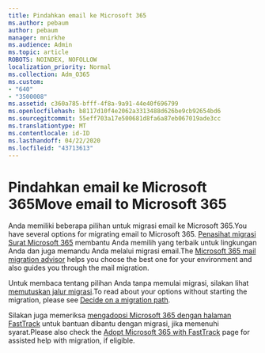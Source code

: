 ```yaml
---
title: Pindahkan email ke Microsoft 365
ms.author: pebaum
author: pebaum
manager: mnirkhe
ms.audience: Admin
ms.topic: article
ROBOTS: NOINDEX, NOFOLLOW
localization_priority: Normal
ms.collection: Adm_O365
ms.custom:
- "640"
- "3500008"
ms.assetid: c360a785-bfff-4f8a-9a91-44e40f696799
ms.openlocfilehash: b8117d10f4e2062a3313488d626be9cb92654bd6
ms.sourcegitcommit: 55eff703a17e500681d8fa6a87eb067019ade3cc
ms.translationtype: MT
ms.contentlocale: id-ID
ms.lasthandoff: 04/22/2020
ms.locfileid: "43713613"
---
```

# <a name="move-email-to-microsoft-365"></a><span data-ttu-id="26811-102">Pindahkan email ke Microsoft 365</span><span class="sxs-lookup"><span data-stu-id="26811-102">Move email to Microsoft 365</span></span>

<span data-ttu-id="26811-103">Anda memiliki beberapa pilihan untuk migrasi email ke Microsoft 365.</span><span class="sxs-lookup"><span data-stu-id="26811-103">You have several options for migrating email to Microsoft 365.</span></span> <span data-ttu-id="26811-104">[Penasihat migrasi Surat Microsoft 365](https://aka.ms/alchemyinsight-mailmigrationadvisor) membantu Anda memilih yang terbaik untuk lingkungan Anda dan juga memandu Anda melalui migrasi email.</span><span class="sxs-lookup"><span data-stu-id="26811-104">The [Microsoft 365 mail migration advisor](https://aka.ms/alchemyinsight-mailmigrationadvisor) helps you choose the best one for your environment and also guides you through the mail migration.</span></span>
  
<span data-ttu-id="26811-105">Untuk membaca tentang pilihan Anda tanpa memulai migrasi, silakan lihat [memutuskan jalur migrasi](https://docs.microsoft.com/Exchange/mailbox-migration/decide-on-a-migration-path).</span><span class="sxs-lookup"><span data-stu-id="26811-105">To read about your options without starting the migration, please see [Decide on a migration path](https://docs.microsoft.com/Exchange/mailbox-migration/decide-on-a-migration-path).</span></span>

<span data-ttu-id="26811-106">Silakan juga memeriksa [mengadopsi Microsoft 365 dengan halaman FastTrack](https://www.microsoft.com/fasttrack/microsoft-365/office-365) untuk bantuan dibantu dengan migrasi, jika memenuhi syarat.</span><span class="sxs-lookup"><span data-stu-id="26811-106">Please also check the [Adopt Microsoft 365 with FastTrack](https://www.microsoft.com/fasttrack/microsoft-365/office-365) page for assisted help with migration, if eligible.</span></span>
  